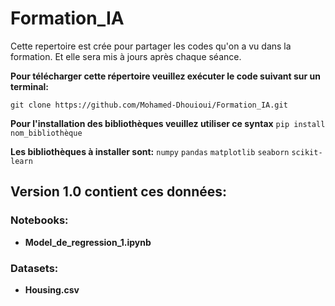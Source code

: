 # Formation_IA
Cette repertoire est crée pour partager les codes qu'on a vu dans la formation. Et elle sera mis à jours après chaque séance.

**Pour télécharger cette répertoire veuillez exécuter le code suivant sur un terminal:**

`git clone https://github.com/Mohamed-Dhouioui/Formation_IA.git`

**Pour l'installation des bibliothèques veuillez utiliser ce syntax**
`pip install nom_bibliothèque`

**Les bibliothèques à installer sont:**
`numpy`
`pandas`
`matplotlib`
`seaborn`
`scikit-learn`

## Version 1.0 contient ces données:

### Notebooks:
- **Model_de_regression_1.ipynb**

### Datasets:
- **Housing.csv**
